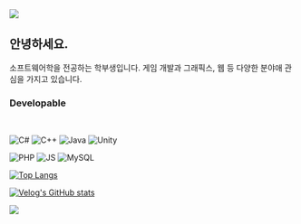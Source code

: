 <img src="https://capsule-render.vercel.app/api?type=waving&color=timeAuto&height=120&section=header&text=&fontSize=0" />

## 안녕하세요.
소프트웨어학을 전공하는 학부생입니다.
게임 개발과 그래픽스, 웹 등 다양한 분야애 관심을 가지고 있습니다.

### Developable

<br>

![C#](https://img.shields.io/badge/C%23-239120?style=for-the-badge&logo=c-sharp&logoColor=white)
![C++](https://img.shields.io/badge/C%2B%2B-00599C?style=for-the-badge&logo=c%2B%2B&logoColor=white)
![Java](https://img.shields.io/badge/Java-ED8B00?style=for-the-badge&logo=openjdk&logoColor=white)
![Unity](https://img.shields.io/badge/Unity-100000?style=for-the-badge&logo=unity&logoColor=white)

![PHP](https://img.shields.io/badge/PHP-777BB4?style=for-the-badge&logo=php&logoColor=white)
![JS](https://img.shields.io/badge/JavaScript-F7DF1E?style=for-the-badge&logo=JavaScript&logoColor=white)
![MySQL](https://img.shields.io/badge/MySQL-00000F?style=for-the-badge&logo=mysql&logoColor=white)

> 

[![Top Langs](https://github-readme-stats.vercel.app/api/top-langs/?username=yanggogi1423)](https://github.com/anuraghazra/github-readme-stats)

[![Velog's GitHub stats](https://velog-readme-stats.vercel.app/api?name=yanggogi1423)](https://github.com/eungyeole/velog-readme-stats)


<img src="https://capsule-render.vercel.app/api?type=waving&color=timeAuto&height=120&section=footer&text=&fontSize=0" />
